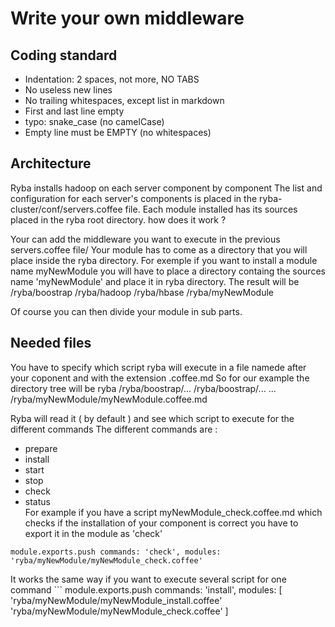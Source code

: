 
# Write your own middleware

## Coding standard

  - Indentation: 2 spaces, not more, NO TABS   
  - No useless new lines   
  - No trailing whitespaces, except list in markdown   
  - First and last line empty   
  - typo: snake_case (no camelCase)   
  - Empty line must be EMPTY (no whitespaces)   

## Architecture

Ryba installs hadoop on each server component by component
The list and configuration for each server's components is placed in the ryba-cluster/conf/servers.coffee file.
Each module installed has its sources placed in the ryba root directory.
how does it work ?

Your can add the middleware you want to execute in the previous servers.coffee file/
Your module has to come as a directory that you will place inside the ryba directory.
For exemple if you want to install a module name myNewModule you will have to place a directory containg the sources
name 'myNewModule' and place it in ryba directory.
The result will be
/ryba/boostrap
/ryba/hadoop
/ryba/hbase
/ryba/myNewModule

Of course you can then divide your module in sub parts.

## Needed files

You have to specify which script ryba will execute in a file namede after your coponent and with the extension .coffee.md
So for our example the directory tree will be ryba
/ryba/boostrap/...
/ryba/boostrap/...
...
/ryba/myNewModule/myNewModule.coffee.md

Ryba will read it ( by default ) and see which script to execute for the different commands 
The different commands are :
  - prepare   
  - install   
  - start   
  - stop   
  - check   
  - status   
 For example if you have a script myNewModule_check.coffee.md which checks if the installation of your component is correct
 you have to export it in the module as 'check'  
   ```
   module.exports.push commands: 'check', modules: 'ryba/myNewModule/myNewModule_check.coffee'
   ```

 It works the same way if you want to execute several script for one command
    ```
    module.exports.push commands: 'install', modules: [
      'ryba/myNewModule/myNewModule_install.coffee'
      'ryba/myNewModule/myNewModule_check.coffee'
    ]
